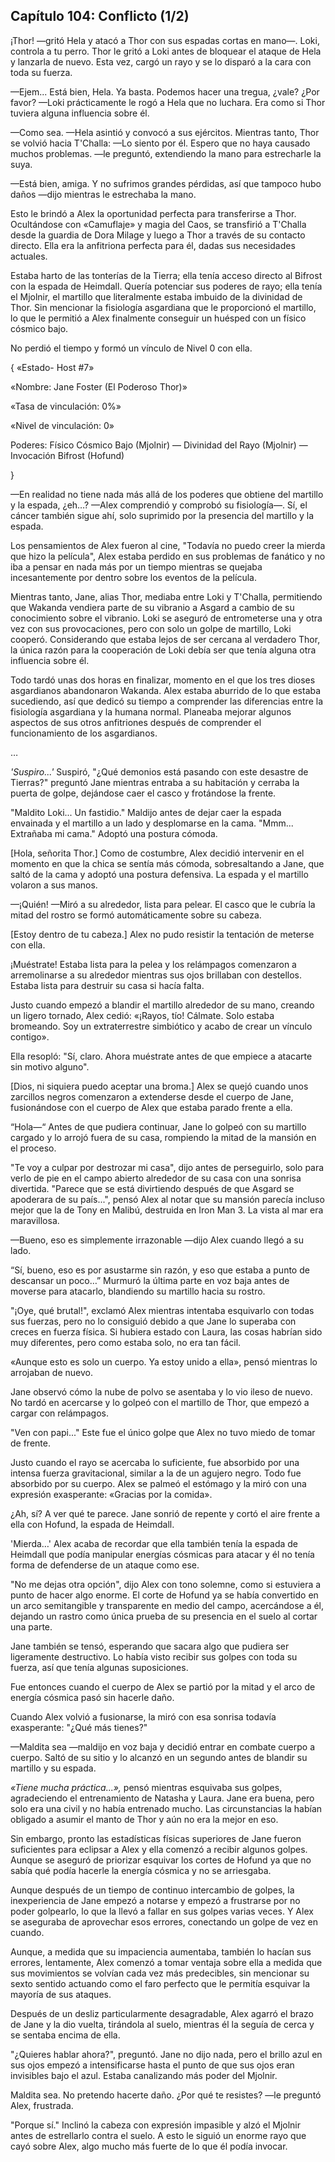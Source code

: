
## Capítulo 104: Conflicto (1/2)


¡Thor! —gritó Hela y atacó a Thor con sus espadas cortas en mano—. Loki, controla a tu perro. Thor le gritó a Loki antes de bloquear el ataque de Hela y lanzarla de nuevo. Esta vez, cargó un rayo y se lo disparó a la cara con toda su fuerza.

—Ejem... Está bien, Hela. Ya basta. Podemos hacer una tregua, ¿vale? ¿Por favor? —Loki prácticamente le rogó a Hela que no luchara. Era como si Thor tuviera alguna influencia sobre él.

—Como sea. —Hela asintió y convocó a sus ejércitos. Mientras tanto, Thor se volvió hacia T'Challa: —Lo siento por él. Espero que no haya causado muchos problemas. —le preguntó, extendiendo la mano para estrecharle la suya.

—Está bien, amiga. Y no sufrimos grandes pérdidas, así que tampoco hubo daños —dijo mientras le estrechaba la mano.

Esto le brindó a Alex la oportunidad perfecta para transferirse a Thor. Ocultándose con «Camuflaje» y magia del Caos, se transfirió a T'Challa desde la guardia de Dora Milage y luego a Thor a través de su contacto directo. Ella era la anfitriona perfecta para él, dadas sus necesidades actuales.

Estaba harto de las tonterías de la Tierra; ella tenía acceso directo al Bifrost con la espada de Heimdall. Quería potenciar sus poderes de rayo; ella tenía el Mjolnir, el martillo que literalmente estaba imbuido de la divinidad de Thor. Sin mencionar la fisiología asgardiana que le proporcionó el martillo, lo que le permitió a Alex finalmente conseguir un huésped con un físico cósmico bajo.

No perdió el tiempo y formó un vínculo de Nivel 0 con ella.

{ «Estado- Host #7»

«Nombre: Jane Foster (El Poderoso Thor)»

«Tasa de vinculación: 0%»

«Nivel de vinculación: 0»

Poderes: Físico Cósmico Bajo (Mjolnir) — Divinidad del Rayo (Mjolnir) — Invocación Bifrost (Hofund)

}

—En realidad no tiene nada más allá de los poderes que obtiene del martillo y la espada, ¿eh…? —Alex comprendió y comprobó su fisiología—. Sí, el cáncer también sigue ahí, solo suprimido por la presencia del martillo y la espada.

Los pensamientos de Alex fueron al cine, "Todavía no puedo creer la mierda que hizo la película", Alex estaba perdido en sus problemas de fanático y no iba a pensar en nada más por un tiempo mientras se quejaba incesantemente por dentro sobre los eventos de la película.

Mientras tanto, Jane, alias Thor, mediaba entre Loki y T'Challa, permitiendo que Wakanda vendiera parte de su vibranio a Asgard a cambio de su conocimiento sobre el vibranio. Loki se aseguró de entrometerse una y otra vez con sus provocaciones, pero con solo un golpe de martillo, Loki cooperó. Considerando que estaba lejos de ser cercana al verdadero Thor, la única razón para la cooperación de Loki debía ser que tenía alguna otra influencia sobre él.

Todo tardó unas dos horas en finalizar, momento en el que los tres dioses asgardianos abandonaron Wakanda. Alex estaba aburrido de lo que estaba sucediendo, así que dedicó su tiempo a comprender las diferencias entre la fisiología asgardiana y la humana normal. Planeaba mejorar algunos aspectos de sus otros anfitriones después de comprender el funcionamiento de los asgardianos.

…

_'Suspiro...'_ Suspiró, "¿Qué demonios está pasando con este desastre de Tierras?" preguntó Jane mientras entraba a su habitación y cerraba la puerta de golpe, dejándose caer el casco y frotándose la frente.

"Maldito Loki... Un fastidio." Maldijo antes de dejar caer la espada envainada y el martillo a un lado y desplomarse en la cama. "Mmm... Extrañaba mi cama." Adoptó una postura cómoda.

[Hola, señorita Thor.] Como de costumbre, Alex decidió intervenir en el momento en que la chica se sentía más cómoda, sobresaltando a Jane, que saltó de la cama y adoptó una postura defensiva. La espada y el martillo volaron a sus manos.

—¡Quién! —Miró a su alrededor, lista para pelear. El casco que le cubría la mitad del rostro se formó automáticamente sobre su cabeza.

[Estoy dentro de tu cabeza.] Alex no pudo resistir la tentación de meterse con ella.

¡Muéstrate! Estaba lista para la pelea y los relámpagos comenzaron a arremolinarse a su alrededor mientras sus ojos brillaban con destellos. Estaba lista para destruir su casa si hacía falta.

Justo cuando empezó a blandir el martillo alrededor de su mano, creando un ligero tornado, Alex cedió: «¡Rayos, tío! Cálmate. Solo estaba bromeando. Soy un extraterrestre simbiótico y acabo de crear un vínculo contigo».

Ella resopló: "Sí, claro. Ahora muéstrate antes de que empiece a atacarte sin motivo alguno".

[Dios, ni siquiera puedo aceptar una broma.] Alex se quejó cuando unos zarcillos negros comenzaron a extenderse desde el cuerpo de Jane, fusionándose con el cuerpo de Alex que estaba parado frente a ella.

“Hola—“ Antes de que pudiera continuar, Jane lo golpeó con su martillo cargado y lo arrojó fuera de su casa, rompiendo la mitad de la mansión en el proceso.

"Te voy a culpar por destrozar mi casa", dijo antes de perseguirlo, solo para verlo de pie en el campo abierto alrededor de su casa con una sonrisa divertida. "Parece que se está divirtiendo después de que Asgard se apoderara de su país...", pensó Alex al notar que su mansión parecía incluso mejor que la de Tony en Malibú, destruida en Iron Man 3. La vista al mar era maravillosa.

—Bueno, eso es simplemente irrazonable —dijo Alex cuando llegó a su lado.

“Sí, bueno, eso es por asustarme sin razón, y eso que estaba a punto de descansar un poco…” Murmuró la última parte en voz baja antes de moverse para atacarlo, blandiendo su martillo hacia su rostro.

"¡Oye, qué brutal!", exclamó Alex mientras intentaba esquivarlo con todas sus fuerzas, pero no lo consiguió debido a que Jane lo superaba con creces en fuerza física. Si hubiera estado con Laura, las cosas habrían sido muy diferentes, pero como estaba solo, no era tan fácil.

«Aunque esto es solo un cuerpo. Ya estoy unido a ella», pensó mientras lo arrojaban de nuevo.

Jane observó cómo la nube de polvo se asentaba y lo vio ileso de nuevo. No tardó en acercarse y lo golpeó con el martillo de Thor, que empezó a cargar con relámpagos.

"Ven con papi..." Este fue el único golpe que Alex no tuvo miedo de tomar de frente.

Justo cuando el rayo se acercaba lo suficiente, fue absorbido por una intensa fuerza gravitacional, similar a la de un agujero negro. Todo fue absorbido por su cuerpo. Alex se palmeó el estómago y la miró con una expresión exasperante: «Gracias por la comida».

¿Ah, sí? A ver qué te parece. Jane sonrió de repente y cortó el aire frente a ella con Hofund, la espada de Heimdall.

'Mierda…' Alex acaba de recordar que ella también tenía la espada de Heimdall que podía manipular energías cósmicas para atacar y él no tenía forma de defenderse de un ataque como ese.

"No me dejas otra opción", dijo Alex con tono solemne, como si estuviera a punto de hacer algo enorme. El corte de Hofund ya se había convertido en un arco semitangible y transparente en medio del campo, acercándose a él, dejando un rastro como única prueba de su presencia en el suelo al cortar una parte.

Jane también se tensó, esperando que sacara algo que pudiera ser ligeramente destructivo. Lo había visto recibir sus golpes con toda su fuerza, así que tenía algunas suposiciones.

Fue entonces cuando el cuerpo de Alex se partió por la mitad y el arco de energía cósmica pasó sin hacerle daño.

Cuando Alex volvió a fusionarse, la miró con esa sonrisa todavía exasperante: "¿Qué más tienes?"

—Maldita sea —maldijo en voz baja y decidió entrar en combate cuerpo a cuerpo. Saltó de su sitio y lo alcanzó en un segundo antes de blandir su martillo y su espada.

_«Tiene mucha práctica...»,_ pensó mientras esquivaba sus golpes, agradeciendo el entrenamiento de Natasha y Laura. Jane era buena, pero solo era una civil y no había entrenado mucho. Las circunstancias la habían obligado a asumir el manto de Thor y aún no era la mejor en eso.

Sin embargo, pronto las estadísticas físicas superiores de Jane fueron suficientes para eclipsar a Alex y ella comenzó a recibir algunos golpes. Aunque se aseguró de priorizar esquivar los cortes de Hofund ya que no sabía qué podía hacerle la energía cósmica y no se arriesgaba.

Aunque después de un tiempo de continuo intercambio de golpes, la inexperiencia de Jane empezó a notarse y empezó a frustrarse por no poder golpearlo, lo que la llevó a fallar en sus golpes varias veces. Y Alex se aseguraba de aprovechar esos errores, conectando un golpe de vez en cuando.

Aunque, a medida que su impaciencia aumentaba, también lo hacían sus errores, lentamente, Alex comenzó a tomar ventaja sobre ella a medida que sus movimientos se volvían cada vez más predecibles, sin mencionar su sexto sentido actuando como el faro perfecto que le permitía esquivar la mayoría de sus ataques.

Después de un desliz particularmente desagradable, Alex agarró el brazo de Jane y la dio vuelta, tirándola al suelo, mientras él la seguía de cerca y se sentaba encima de ella.

"¿Quieres hablar ahora?", preguntó. Jane no dijo nada, pero el brillo azul en sus ojos empezó a intensificarse hasta el punto de que sus ojos eran invisibles bajo el azul. Estaba canalizando más poder del Mjolnir.

Maldita sea. No pretendo hacerte daño. ¿Por qué te resistes? —le preguntó Alex, frustrada.

"Porque sí." Inclinó la cabeza con expresión impasible y alzó el Mjolnir antes de estrellarlo contra el suelo. A esto le siguió un enorme rayo que cayó sobre Alex, algo mucho más fuerte de lo que él podía invocar.
